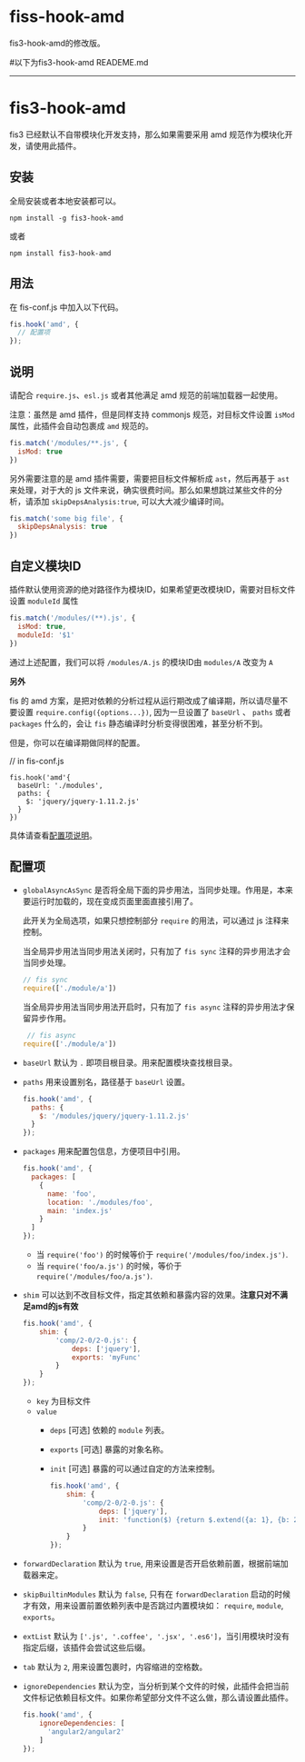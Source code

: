 # fiss-hook-amd
fis3-hook-amd的修改版。

#以下为fis3-hook-amd READEME.md
___

# fis3-hook-amd

fis3 已经默认不自带模块化开发支持，那么如果需要采用 amd 规范作为模块化开发，请使用此插件。

## 安装

全局安装或者本地安装都可以。

```
npm install -g fis3-hook-amd
```

或者

```
npm install fis3-hook-amd
```

## 用法

在 fis-conf.js 中加入以下代码。


```js
fis.hook('amd', {
  // 配置项
});
```

## 说明

请配合 `require.js`、`esl.js` 或者其他满足 amd 规范的前端加载器一起使用。

注意：虽然是 amd 插件，但是同样支持 commonjs 规范，对目标文件设置 `isMod` 属性，此插件会自动包裹成 `amd` 规范的。


```js
fis.match('/modules/**.js', {
  isMod: true
})
``` 

另外需要注意的是 amd 插件需要，需要把目标文件解析成 `ast`，然后再基于 `ast` 来处理，对于大的 js 文件来说，确实很费时间。那么如果想跳过某些文件的分析，请添加 `skipDepsAnalysis:true`, 可以大大减少编译时间。

```js
fis.match('some big file', {
  skipDepsAnalysis: true
})
```

## 自定义模块ID

插件默认使用资源的绝对路径作为模块ID，如果希望更改模块ID，需要对目标文件设置 `moduleId` 属性

```js
fis.match('/modules/(**).js', {
  isMod: true,
  moduleId: '$1'
})
``` 

通过上述配置，我们可以将 `/modules/A.js` 的模块ID由 `modules/A` 改变为 `A`

**另外**

fis 的 amd 方案，是把对依赖的分析过程从运行期改成了编译期，所以请尽量不要设置 `require.config({options...})`, 因为一旦设置了 `baseUrl` 、 `paths` 或者 `packages` 什么的，会让 `fis` 静态编译时分析变得很困难，甚至分析不到。

但是，你可以在编译期做同样的配置。

// in fis-conf.js

```
fis.hook('amd'{
  baseUrl: './modules',
  paths: {
    $: 'jquery/jquery-1.11.2.js'
  }
})
```

具体请查看[配置项说明](#配置项)。

## 配置项

* `globalAsyncAsSync` 是否将全局下面的异步用法，当同步处理。作用是，本来要运行时加载的，现在变成页面里面直接引用了。

  此开关为全局选项，如果只想控制部分 `require` 的用法，可以通过 js 注释来控制。
  
  当全局异步用法当同步用法关闭时，只有加了 `fis sync` 注释的异步用法才会当同步处理。
  
  ```js
  // fis sync
  require(['./module/a'])
  ```
  
  当全局异步用法当同步用法开启时，只有加了 `fis async` 注释的异步用法才保留异步作用。
  
  ```js
   // fis async
  require(['./module/a'])
  ```
   
* `baseUrl` 默认为 `.` 即项目根目录。用来配置模块查找根目录。
* `paths` 用来设置别名，路径基于 `baseUrl` 设置。
  
  ```js
  fis.hook('amd', {
    paths: {
      $: '/modules/jquery/jquery-1.11.2.js'
    }
  });
  ```
* `packages` 用来配置包信息，方便项目中引用。
  
  ```js
  fis.hook('amd', {
    packages: [
      {
        name: 'foo',
        location: './modules/foo',
        main: 'index.js'
      }
    ]
  });
  ```

  * 当 `require('foo')` 的时候等价于 `require('/modules/foo/index.js')`.
  * 当 `require('foo/a.js')` 的时候，等价于 `require('/modules/foo/a.js')`.
* `shim` 可以达到不改目标文件，指定其依赖和暴露内容的效果。**注意只对不满足amd的js有效**
  
  ```js
  fis.hook('amd', {
      shim: {
          'comp/2-0/2-0.js': {
              deps: ['jquery'],
              exports: 'myFunc'
          }
      }
  });
  ```
  
  * `key` 为目标文件
  * `value`
    * `deps` [可选] 依赖的 `module` 列表。
    * `exports` [可选] 暴露的对象名称。
    * `init` [可选] 暴露的可以通过自定的方法来控制。
    
      ```js
      fis.hook('amd', {
          shim: {
              'comp/2-0/2-0.js': {
                  deps: ['jquery'],
                  init: 'function($) {return $.extend({a: 1}, {b: 2})}'
              }
          }
      });
      ```
* `forwardDeclaration` 默认为 `true`, 用来设置是否开启依赖前置，根据前端加载器来定。
* `skipBuiltinModules` 默认为 `false`, 只有在 `forwardDeclaration` 启动的时候才有效，用来设置前置依赖列表中是否跳过内置模块如： `require`, `module`, `exports`。
* `extList` 默认为 `['.js', '.coffee', '.jsx', '.es6']`，当引用模块时没有指定后缀，该插件会尝试这些后缀。
* `tab` 默认为 `2`, 用来设置包裹时，内容缩进的空格数。
* `ignoreDependencies` 默认为空，当分析到某个文件的时候，此插件会把当前文件标记依赖目标文件。如果你希望部分文件不这么做，那么请设置此插件。

  ```js
  fis.hook('amd', {
      ignoreDependencies: [
        'angular2/angular2'
      ]
  });
  ```
